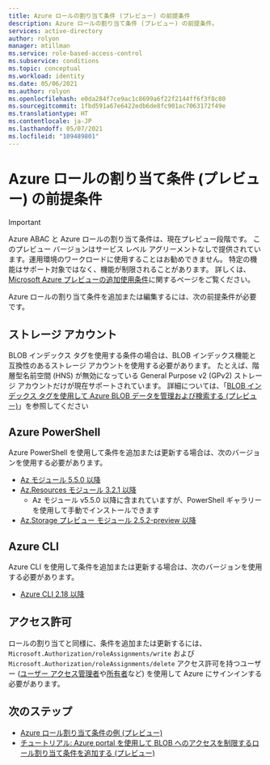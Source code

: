 ```yaml
---
title: Azure ロールの割り当て条件 (プレビュー) の前提条件
description: Azure ロールの割り当て条件 (プレビュー) の前提条件。
services: active-directory
author: rolyon
manager: mtillman
ms.service: role-based-access-control
ms.subservice: conditions
ms.topic: conceptual
ms.workload: identity
ms.date: 05/06/2021
ms.author: rolyon
ms.openlocfilehash: e0da284f7ce9ac1c8699a6f22f2144ff6f3f8c80
ms.sourcegitcommit: 1fbd591a67e6422edb6de8fc901ac7063172f49e
ms.translationtype: HT
ms.contentlocale: ja-JP
ms.lasthandoff: 05/07/2021
ms.locfileid: "109489801"
---
```

# <a name="prerequisites-for-azure-role-assignment-conditions-preview"></a>Azure ロールの割り当て条件 (プレビュー) の前提条件

> [!IMPORTANT]
> Azure ABAC と Azure ロールの割り当て条件は、現在プレビュー段階です。
> このプレビュー バージョンはサービス レベル アグリーメントなしで提供されています。運用環境のワークロードに使用することはお勧めできません。 特定の機能はサポート対象ではなく、機能が制限されることがあります。
> 詳しくは、[Microsoft Azure プレビューの追加使用条件](https://azure.microsoft.com/support/legal/preview-supplemental-terms/)に関するページをご覧ください。

Azure ロールの割り当て条件を追加または編集するには、次の前提条件が必要です。

## <a name="storage-accounts"></a>ストレージ アカウント

BLOB インデックス タグを使用する条件の場合は、BLOB インデックス機能と互換性のあるストレージ アカウントを使用する必要があります。 たとえば、階層型名前空間 (HNS) が無効になっている General Purpose v2 (GPv2) ストレージ アカウントだけが現在サポートされています。 詳細については、「[BLOB インデックス タグを使用して Azure BLOB データを管理および検索する (プレビュー)](../storage/blobs/storage-manage-find-blobs.md#regional-availability-and-storage-account-support)」を参照してください

## <a name="azure-powershell"></a>Azure PowerShell

Azure PowerShell を使用して条件を追加または更新する場合は、次のバージョンを使用する必要があります。

- [Az モジュール 5.5.0 以降](https://www.powershellgallery.com/packages/Az/5.5.0)
- [Az.Resources モジュール 3.2.1 以降](https://www.powershellgallery.com/packages/Az.Resources/3.2.1)
    - Az モジュール v5.5.0 以降に含まれていますが、PowerShell ギャラリーを使用して手動でインストールできます
- [Az.Storage プレビュー モジュール 2.5.2-preview 以降](https://www.powershellgallery.com/packages/Az.Storage/2.5.2-preview)

## <a name="azure-cli"></a>Azure CLI

Azure CLI を使用して条件を追加または更新する場合は、次のバージョンを使用する必要があります。

- [Azure CLI 2.18 以降](/cli/azure/install-azure-cli)

## <a name="permissions"></a>アクセス許可

ロールの割り当てと同様に、条件を追加または更新するには、`Microsoft.Authorization/roleAssignments/write` および `Microsoft.Authorization/roleAssignments/delete` アクセス許可を持つユーザー ([ユーザー アクセス管理者](built-in-roles.md#user-access-administrator)や[所有者](built-in-roles.md#owner)など) を使用して Azure にサインインする必要があります。

## <a name="next-steps"></a>次のステップ

- [Azure ロール割り当て条件の例 (プレビュー)](../storage/common/storage-auth-abac-examples.md)
- [チュートリアル: Azure portal を使用して BLOB へのアクセスを制限するロール割り当て条件を追加する (プレビュー)](../storage/common/storage-auth-abac-portal.md)
